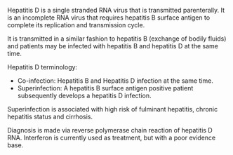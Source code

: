 Hepatitis D is a single stranded RNA virus that is transmitted parenterally. It is an incomplete RNA virus that requires hepatitis B surface antigen to complete its replication and transmission cycle.   
  
It is transmitted in a similar fashion to hepatitis B (exchange of bodily fluids) and patients may be infected with hepatitis B and hepatitis D at the same time.  
  
Hepatitis D terminology:  
* Co\-infection: Hepatitis B and Hepatitis D infection at the same time.
* Superinfection: A hepatitis B surface antigen positive patient subsequently develops a hepatitis D infection.

  
Superinfection is associated with high risk of fulminant hepatitis, chronic hepatitis status and cirrhosis.  
  
Diagnosis is made via reverse polymerase chain reaction of hepatitis D RNA. Interferon is currently used as treatment, but with a poor evidence base.